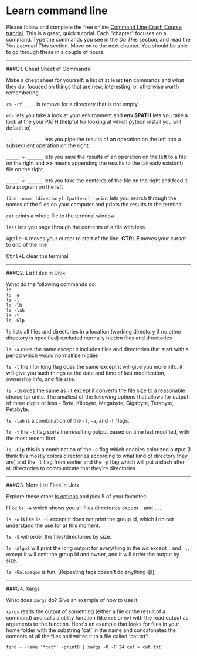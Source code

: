 # Learn command line

Please follow and complete the free online [Command Line Crash Course
tutorial](http://cli.learncodethehardway.org/book/). This is a great,
quick tutorial. Each "chapter" focuses on a command. Type the commands
you see in the _Do This_ section, and read the _You Learned This_
section. Move on to the next chapter. You should be able to go through
these in a couple of hours.

---

###Q1.  Cheat Sheet of Commands  

Make a cheat sheet for yourself: a list of at least **ten** commands and what they do, focused on things that are new, interesting, or otherwise worth remembering.

`rm -rf ____` is remove for a directory that is not empty

`env` lets you take a look at your environment and **env $PATH** lets you take a look at the your PATH (helpful for looking at which python install you will default to)

`_____ | ______` lets you pipe the results of an operation on the left into a subsequent operation on the right.

`_____ > ______` lets you save the results of an operation on the left to a file on the right and **>>** means appending the results to the (already existant) file on the right.

`_____ < ______` lets you take the contents of the file on the right and feed it to a program on the left

`find -name (directory) (pattern) -print` lets you search through the names of the files on your computer and prints the results to the terminal

`cat` prints a whole file to the terminal window

`less` lets you page through the contents of a file with less

<kbd>Apple+K</kbd> moves your cursor to start of the line. **CTRL E** moves your cursor to end of the line

<kbd>Ctrl+L</kbd> clear the terminal







---

###Q2.  List Files in Unix   

What do the following commands do:  
`ls`  
`ls -a`  
`ls -l`  
`ls -lh`  
`ls -lah`  
`ls -t`  
`ls -Glp`  

`ls` lists all files and directories in a location (working directory if no other directory is specified) excluded normally hidden files and directories

`ls -a` does the same except it includes files and directories that start with a period which would normall be hidden

`ls -l` the l for long flag does the same except it will give you more info. it will give you such things as the date and time of last modification, ownership info, and file size.

`ls -lh` does the same as `-l` except it converts the file size to a reasonable choice for units. The smallest of the following options that allows for output of three digits or less - Byte, Kilobyte, Megabyte, Gigabyte, Terabyte, Petabyte.

`ls -lah` is a combination of the `-l`, `-a`, and `-h` flags.

`ls -t` the `-t` flag sorts the resulting output based on time last modified, with the most recent first

`ls -Glp` this is a combination of the `-G` flag which enables colorized output (I think this mostly colors directories according to what kind of directory they are) and the `-l` flag from earlier and the `-p` flag which will put a slash after all directories to communicate that they're directories.

---

###Q3.  More List Files in Unix  

Explore these other [ls options](http://www.techonthenet.com/unix/basic/ls.php) and pick 5 of your favorites:

I like `la -A` which shows you all files dircetories except `.` and `..`.

`ls -o` is like `ls -l` except it does not print the group id, which I do not understand the use for at this moment.

`ls -S` will order the files/directories by size.

`ls -AlgoS` will print the long output for everything in the wd except `.` and `..`, except it will omit the group id and owner, and it will order the output by size.

`ls -Galapagos` is fun. (Repeating tags doesn't do anything :smile:)



---

###Q4.  Xargs   

What does `xargs` do? Give an example of how to use it.

`xargs` reads the output of something (either a file or the result of a command) and calls a utility function (like `cat` or `mv`) with the read output as arguments to the function. Here's an example that looks for files in your home folder with the substring 'cat' in the name and concatonates the contents of all the files and writes it to a file called 'cat.txt':

`find ~ -name '*cat*' -print0 | xargs -0 -P 24 cat > cat.txt`

 

